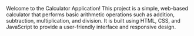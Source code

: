 Welcome to the Calculator Application! This project is a simple, web-based calculator that performs basic arithmetic operations such as addition, subtraction, multiplication, and division. It is built using HTML, CSS, and JavaScript to provide a user-friendly interface and responsive design.
